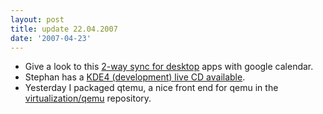 ```yaml
---
layout: post
title: update 22.04.2007
date: '2007-04-23'
---
```


* Give a look to this [2-way sync for desktop][1] apps with google calendar.  
* Stephan has a [KDE4 (development) live CD available][2].  
* Yesterday I packaged qtemu, a nice front end for qemu in the [virtualization/qemu][3] repository.

[1]: http://gcaldaemon.sourceforge.net  
 [2]: http://home.kde.org/~binner/kde-four-live/  
 [3]: http://software.opensuse.org/download/Virtualization:/Qemu

